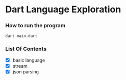 # Dart Language Exploration

### How to run the program
```
dart main.dart
```
### List Of Contents
- [x] basic language
- [x] stream
- [x] json parsing 
